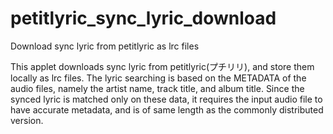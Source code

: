 # petitlyric_sync_lyric_download
Download sync lyric from petitlyric as lrc files

This applet downloads sync lyric from petitlyric(プチリリ), and store them locally as lrc files. 
The lyric searching is based on the METADATA of the audio files, namely the artist name, track title, and album title. 
Since the synced lyric is matched only on these data, it requires the input audio file to have accurate metadata, and is of same length as the commonly distributed version.
